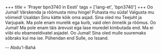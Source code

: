 +++
title = 'Prayer bpn3740 in Eesti'
tags = ['lang-et', 'bpn3740']
+++
Oo Jumal! Värskenda ja rõõmusta minu hinge! Puhasta mu süda! Valgusta mu võimeid! Usaldan Sinu kätte kõik oma asjad. Sina oled mu Teejuht ja Varjupaik. Ma pole enam murelik ega kurb, vaid olen õnnelik ja rõõmus. Oo Jumal! Ma pole enam täis ärevust ega lase muredel kimbutada end. Ma ei viibi elu ebameeldivatel asjadel.
Oo Jumal! Sina oled mulle suuremaks sõbraks kui ma ise. Pühendan end Sulle, oo Issand.

-- Abdu'l-Bahá
